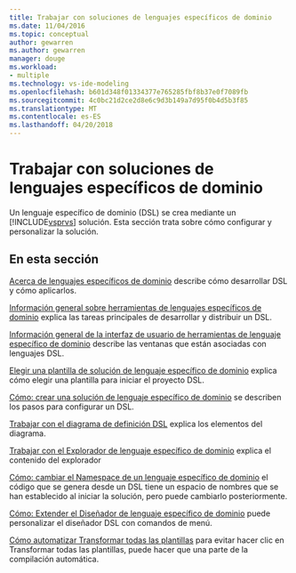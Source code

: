 ```yaml
---
title: Trabajar con soluciones de lenguajes específicos de dominio
ms.date: 11/04/2016
ms.topic: conceptual
author: gewarren
ms.author: gewarren
manager: douge
ms.workload:
- multiple
ms.technology: vs-ide-modeling
ms.openlocfilehash: b601d348f01334377e765285fbf8b37e0f7089fb
ms.sourcegitcommit: 4c0bc21d2ce2d8e6c9d3b149a7d95f0b4d5b3f85
ms.translationtype: MT
ms.contentlocale: es-ES
ms.lasthandoff: 04/20/2018
---
```

# <a name="working-with-domain-specific-language-solutions"></a>Trabajar con soluciones de lenguajes específicos de dominio
Un lenguaje específico de dominio (DSL) se crea mediante un [!INCLUDE[vsprvs](../code-quality/includes/vsprvs_md.md)] solución. Esta sección trata sobre cómo configurar y personalizar la solución.

## <a name="in-this-section"></a>En esta sección
 [Acerca de lenguajes específicos de dominio](../modeling/about-domain-specific-languages.md) describe cómo desarrollar DSL y cómo aplicarlos.

 [Información general sobre herramientas de lenguajes específicos de dominio](../modeling/overview-of-domain-specific-language-tools.md) explica las tareas principales de desarrollar y distribuir un DSL.

 [Información general de la interfaz de usuario de herramientas de lenguaje específico de dominio](../modeling/overview-of-the-domain-specific-language-tools-user-interface.md) describe las ventanas que están asociadas con lenguajes DSL.

 [Elegir una plantilla de solución de lenguaje específico de dominio](../modeling/choosing-a-domain-specific-language-solution-template.md) explica cómo elegir una plantilla para iniciar el proyecto DSL.

 [Cómo: crear una solución de lenguaje específico de dominio](../modeling/how-to-create-a-domain-specific-language-solution.md) se describen los pasos para configurar un DSL.

 [Trabajar con el diagrama de definición DSL](../modeling/working-with-the-dsl-definition-diagram.md) explica los elementos del diagrama.

 [Trabajar con el Explorador de lenguaje específico de dominio](../modeling/working-with-the-domain-specific-language-explorer.md) explica el contenido del explorador

 [Cómo: cambiar el Namespace de un lenguaje específico de dominio](../modeling/how-to-change-the-namespace-of-a-domain-specific-language.md) el código que se genera desde un DSL tiene un espacio de nombres que se han establecido al iniciar la solución, pero puede cambiarlo posteriormente.

 [Cómo: Extender el Diseñador de lenguaje específico de dominio](../modeling/how-to-extend-the-domain-specific-language-designer.md) puede personalizar el diseñador DSL con comandos de menú.

 [Cómo automatizar Transformar todas las plantillas](http://msdn.microsoft.com/b63cfe20-fe5e-47cc-9506-59b29bca768a) para evitar hacer clic en Transformar todas las plantillas, puede hacer que una parte de la compilación automática.